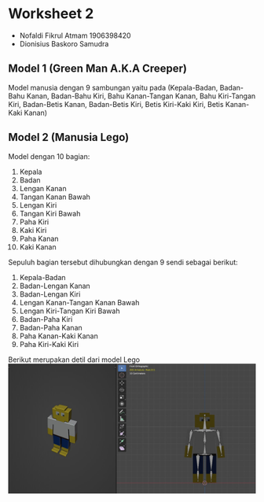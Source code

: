 # Worksheet 2

- Nofaldi Fikrul Atmam 1906398420
- Dionisius Baskoro Samudra

## Model 1 (Green Man A.K.A Creeper)

Model manusia dengan 9 sambungan yaitu pada (Kepala-Badan, Badan-Bahu Kanan, Badan-Bahu Kiri, Bahu Kanan-Tangan Kanan, Bahu Kiri-Tangan Kiri, Badan-Betis Kanan, Badan-Betis Kiri, Betis Kiri-Kaki Kiri, Betis Kanan-Kaki Kanan)

## Model 2 (Manusia Lego)
Model dengan 10 bagian:
1. Kepala
2. Badan
3. Lengan Kanan
4. Tangan Kanan Bawah
5. Lengan Kiri
6. Tangan Kiri Bawah
7. Paha Kiri
8. Kaki Kiri
9. Paha Kanan
10. Kaki Kanan

Sepuluh bagian tersebut dihubungkan dengan 9 sendi sebagai berikut:
1. Kepala-Badan
2. Badan-Lengan Kanan
3. Badan-Lengan Kiri
4. Lengan Kanan-Tangan Kanan Bawah
5. Lengan Kiri-Tangan Kiri Bawah
6. Badan-Paha Kiri
7. Badan-Paha Kanan
8. Paha Kanan-Kaki Kanan
9. Paha Kiri-Kaki Kiri

Berikut merupakan detil dari model Lego
![Lego Model](./lego-docs.jpeg "Lego Model")